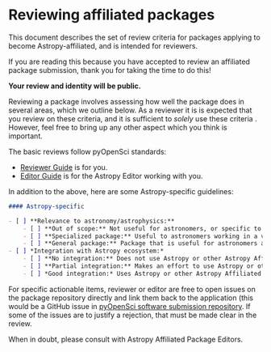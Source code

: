 # Reviewing affiliated packages

This document describes the set of review criteria for packages applying to
become Astropy-affiliated, and is intended for reviewers.

If you are reading this because you have accepted to review an affiliated
package submission, thank you for taking the time to do this!

<b>Your review and identity will be public.</b>

Reviewing a package involves assessing how well the package does in several
areas, which we outline below. As a reviewer it is is expected that you review
on these criteria, and it is sufficient to *solely* use these criteria .
However, feel free to bring up any other aspect which you think is important.

The basic reviews follow pyOpenSci standards:

* [Reviewer Guide](https://www.pyopensci.org/software-peer-review/how-to/reviewer-guide.html) is for you.
* [Editor Guide](https://www.pyopensci.org/software-peer-review/how-to/editors-guide.html) is for the Astropy Editor working with you.

In addition to the above, here are some Astropy-specific guidelines:

```markdown
#### Astropy-specific

- [ ] **Relevance to astronomy/astrophysics:**
    - [ ] **Out of scope:** Not useful for astronomers, or specific to one project/collaboration. (This is a basis for rejection.)
    - [ ] **Specialized package:** Useful to astronomers working in a very specific domain/field, or with a specific telescope instrument and usable not just by a single collaboration but any astronomers within that domain. Packages such as sncosmo fall into this category.
    - [ ] **General package:** Package that is useful for astronomers across more than a single field/instrument/telescope. Packages such as astroquery or astroplan fall into this category.
- [ ] *Integration with Astropy ecosystem:*
    - [ ] **No integration:** Does not use Astropy or other Astropy Affiliated packages anywhere where it should be possible, and/or uses other libraries instead, or unnecessarily duplicates functionality found in Astropy or other Astropy Affiliated packages. (This is a basis for rejection.)
    - [ ] **Partial integration:** Makes an effort to use Astropy or other Astropy Affiliated packages in places, but still has other places where this could be done.
    - [ ] *Good integration:* Uses Astropy or other Astropy Affiliated packages wherever possible. Where not, there are good reasons not to.
```

For specific actionable items, reviewer or editor are free to open issues on the package repository
directly and link them back to the application (this would be a GitHub issue in [pyOpenSci software submission repository](https://github.com/pyOpenSci/software-submission/issues). If some of the issues are to justify a rejection, that must be made clear in the review.

When in doubt, please consult with Astropy Affiliated Package Editors.
